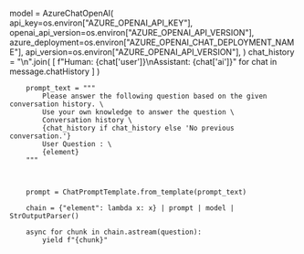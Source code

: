 model = AzureChatOpenAI(
            api_key=os.environ["AZURE_OPENAI_API_KEY"],
            openai_api_version=os.environ["AZURE_OPENAI_API_VERSION"],
            azure_deployment=os.environ["AZURE_OPENAI_CHAT_DEPLOYMENT_NAME"],
            api_version=os.environ["AZURE_OPENAI_API_VERSION"],
        )
        chat_history = "\n".join(
            [
                f"Human: {chat['user']}\nAssistant: {chat['ai']}"
                for chat in message.chatHistory
            ]
        )

        prompt_text = """
            Please answer the following question based on the given conversation history. \
            Use your own knowledge to answer the question \
            Conversation history \
            {chat_history if chat_history else 'No previous conversation.'}
            User Question : \
            {element}
        """

    

        prompt = ChatPromptTemplate.from_template(prompt_text)

        chain = {"element": lambda x: x} | prompt | model | StrOutputParser()

        async for chunk in chain.astream(question):
            yield f"{chunk}"
